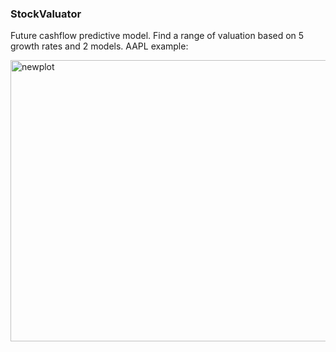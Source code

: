 ﻿### StockValuator

Future cashflow predictive model. Find a range of valuation based on 5 growth rates and 2 models. AAPL example:

<img width="1138" height="450" alt="newplot" src="https://github.com/user-attachments/assets/d5dcf0ed-1070-4c81-ac08-3ca9be477e2a" />

